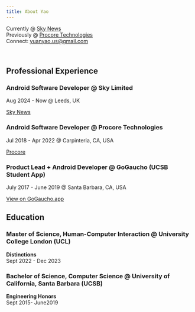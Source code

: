 ```yaml
---
title: About Yao
---
```


Currently @ [Sky News](https://news.sky.com/us) \
Previously @ [Procore Technologies](https://www.procore.com/en-gb) \
Connect: <yuanyao.us@gmail.com>


<br />

## Professional Experience

### Android Software Developer @ Sky Limited
Aug 2024 - Now @ Leeds, UK 

<a href="https://play.google.com/store/apps/details?id=com.bskyb.skynews.android&hl=en_GB" class="button button--light">Sky News</a>

### Android Software Developer @ Procore Technologies 
Jul 2018 - Apr 2022 @ Carpinteria, CA, USA

<a href="https://play.google.com/store/apps/details?id=com.procore.activities&hl=en_GB" class="button button--light">Procore</a>

### Product Lead + Android Developer @ GoGaucho (UCSB Student App) 
July 2017 - June 2019 @ Santa Barbara, CA, USA

<a href="https://gogaucho.app/#/" class="button button--light">View on GoGaucho.app</a>


## Education
### Master of Science, Human-Computer Interaction @ University College London (UCL)
__Distinctions__ \
Sept 2022 - Dec 2023

### Bachelor of Science, Computer Science @ University of California, Santa Barbara (UCSB)
__Engineering Honors__ \
Sept 2015- June2019
